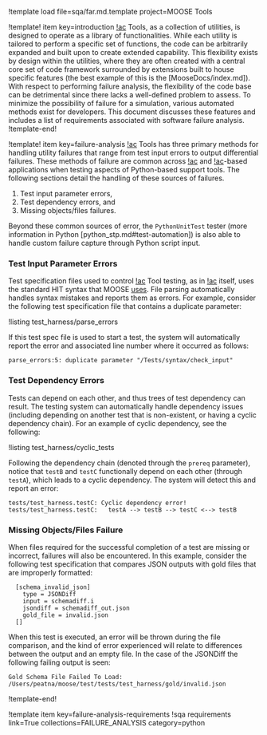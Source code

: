 !template load file=sqa/far.md.template project=MOOSE Tools

!template! item key=introduction
[!ac](MOOSE) Tools, as a collection of utilities, is designed to operate as a library of functionalities.
While each utility is tailored to perform a specific set of functions, the code can be arbitrarily expanded
and built upon to create extended capability. This flexibility exists by design within the utilities,
where they are often created with a central core set of code framework surrounded by extensions built
to house specific features (the best example of this is the [MooseDocs/index.md]). With respect to
performing failure analysis, the flexibility of the code base can be detrimental since there lacks a
well-defined problem to assess. To minimize the possibility of failure for a simulation, various
automated methods exist for developers. This document discusses these features and includes a list
of requirements associated with software failure analysis.
!template-end!

!template! item key=failure-analysis
[!ac](MOOSE) Tools has three primary methods for handling utility failures that range from test input
errors to output differential failures. These methods of failure are common across [!ac](MOOSE) and
[!ac](MOOSE)-based applications when testing aspects of Python-based support tools. The following
sections detail the handling of these sources of failures.

1. Test input parameter errors,
2. Test dependency errors, and
3. Missing objects/files failures.

Beyond these common sources of error, the `PythonUnitTest` tester (more information in Python
[python_stp.md#test-automation]) is also able to handle custom failure capture through Python script
input.

### Test Input Parameter Errors

Test specification files used to control [!ac](MOOSE) Tool testing, as in [!ac](MOOSE) itself, uses
the standard HIT syntax that MOOSE [uses](application_usage/input_syntax.md). File parsing automatically
handles syntax mistakes and reports them as errors. For example, consider the following test specification
file that contains a duplicate parameter:

!listing test_harness/parse_errors

If this test spec file is used to start a test, the system will automatically report the error and associated line number where it occurred as follows:

```
parse_errors:5: duplicate parameter "/Tests/syntax/check_input"
```

### Test Dependency Errors

Tests can depend on each other, and thus trees of test dependency can result. The testing system can automatically handle dependency issues (including depending on another test that is non-existent, or having a cyclic dependency chain). For an example of cyclic dependency, see the following:

!listing test_harness/cyclic_tests

Following the dependency chain (denoted through the `prereq` parameter), notice that `testB` and `testC` functionally depend on each other (through `testA`), which leads to a cyclic dependency. The system will detect this and report an error:

```
tests/test_harness.testC: Cyclic dependency error!
tests/test_harness.testC: 	testA --> testB --> testC <--> testB
```

### Missing Objects/Files Failure

When files required for the successful completion of a test are missing or incorrect, failures will also be encountered. In this example, consider the following test specification that compares JSON outputs with gold files that are improperly formatted:

```
  [schema_invalid_json]
    type = JSONDiff
    input = schemadiff.i
    jsondiff = schemadiff_out.json
    gold_file = invalid.json
  []
```

When this test is executed, an error will be thrown during the file comparison, and the kind of error experienced will relate to differences between the output and an empty file. In the case of the JSONDiff the following failing output is seen:

```
Gold Schema File Failed To Load: /Users/peatna/moose/test/tests/test_harness/gold/invalid.json
```
!template-end!

!template item key=failure-analysis-requirements
!sqa requirements link=True collections=FAILURE_ANALYSIS category=python
